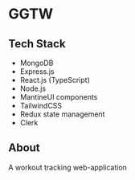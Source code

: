 # GGTW

## Tech Stack

- MongoDB
- Express.js
- React.js (TypeScript)
- Node.js
- MantineUI components
- TailwindCSS
- Redux state management
- Clerk

## About

A workout tracking web-application
